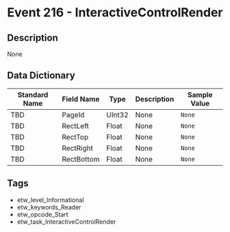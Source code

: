 # Event 216 - InteractiveControlRender

## Description
None

## Data Dictionary
|Standard Name|Field Name|Type|Description|Sample Value|
|---|---|---|---|---|
|TBD|PageId|UInt32|None|`None`|
|TBD|RectLeft|Float|None|`None`|
|TBD|RectTop|Float|None|`None`|
|TBD|RectRight|Float|None|`None`|
|TBD|RectBottom|Float|None|`None`|

## Tags
* etw_level_Informational
* etw_keywords_Reader
* etw_opcode_Start
* etw_task_InteractiveControlRender